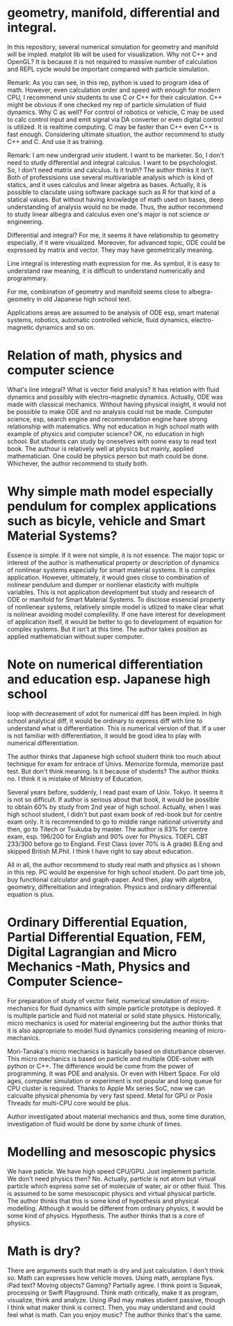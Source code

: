 # geometry, manifold, differential and integral.

In this repository, several numerical simulation for geometry and manifold will be impled. matplot lib will be used for visualization. Why not C++ and OpenGL? It is because it is not required to massive number of calculation and REPL cycle would be important compared with particle simulation.

Remark:
As you can see, in this rep, python is used to program idea of math. However, even calculation order and speed with enough for modern CPU, I recommend univ students to use C or C++ for their calculation. C++ might be obvious if one checked my rep of particle simulation of fluid dynamics. Why C as well? For control of robotics or vehicle, C may be used to calc control input and emit signal via DA converter or even digital control is utilized. It is realtime computing. C may be faster than C++ even C++ is fast enough. Considering ultimate situation, the author recommend to study C++ and C. And use it as training.

Remark:
I am new undergrad univ student. I want to be marketer. So, I don't need to study differential and integral calculus. I want to be psychologist. So, I don't need matrix and calculus. Is it truth? The author thinks it isn't. Both of professisions use several multivariable analysis which is kind of statics, and it uses calculus and linear algebra as bases. Actually, it is possible to claculate using software package such as R for that kind of a statical values. But without having knowledge of math used on bases, deep understanding of analysis would no be made. Thus, the author recommend to study linear albegra and calculus even one's major is not science or engineering.

Differential and integral? For me, it seems it have relationship to geometry especially, if it were visualized. Moreover, for advanced topic, ODE could be expressed by matrix and vector. They may have geometrically meaning.

Line integral is interesting math expression for me. As symbol, it is easy to understand raw meaning, it is difficult to understand numerically and programmary.

For me, combination of geometry and manifold seems close to albegra-geometry in old Japanese high school text.

Applications areas are assumed to be analysis of ODE esp, smart material systems, robotics, automatic controlled vehicle, fluid dynamics, electro-magnetic dynamics and so on.

# Relation of math, physics and computer science

What's line integral? What is vector field analysis? It has relation with fluid dynamics and possibly with electro-magnetic dynamics. Actually, ODE was made with classical mechanics. Without having physical insight, it would not be possible to make ODE and no analysis could not be made. Computer science, esp, search engine and recommendation engine have strong relationship with matematics. Why not education in high school math with example of physics and computer science? OK, no education in high school. But students can study by oneselves with some easy to read text book. The authour is relatively well at physics but mainly, applied mathematician. One could be physics person but math could be done. Whichever, the author recommend to study both.

# Why simple math model especially pendulum for complex applications such as bicyle, vehicle and Smart Material Systems?

Essence is simple. If it were not simple, it is not essence. The major topic or interest of the author is mathematical property or description of dynamics of nonlinear systems especially for smart material systems. It is complex application. However, ultimately, it would goes close to combination of nolinear pendulum and dumper or nonlienar elasticity with multiple variables. This is not application development but study and research of ODE or manifold for Smart Material Systems. To disclose essencial property of nonlienear systems, relatively simple model is utlized to make clear what is nolinear avoiding model complexility. If one have interest for development of application itself, it would be better to go to development of equation for complex systems. But it isn't at this time. The author takes position as applied mathematician without super computer.

# Note on numerical differentiation and education esp. Japanese high school

loop with decreasement of xdot for numerical diff has been impled. In high school analytical diff, it would be ordinary to express diff with line to understand what is differentiation. This is numerical version of that. If a user is not familiar with differentiation, it would be good idea to play with numerical differentiation.

The author thinks that Japanese high school student think too much about technique for exam for entrace of Univs. Memorize formula, memorize past test. But don't think meaning. Is it because of students? The author thinks no. I think it is mistake of Ministry of Education.

Several years before, suddenly, I read past exam of Univ. Tokyo. It seems it is not so difficult. If author is serious about that book, it would be possible to obtain 60% by study from 2nd year of high school. Actually, when I was high school student, I didn't but past exam book of red-book but for centre exam only. It is recommended to go to middle range national university and then, go to Titech or Tsukuba by master. The author is 83% for centre exam, esp. 196/200 for English and 90% over for Physics. TOEFL CBT 233/300 before go to England. First Class (over 70% is A grade) B.Eng and skipped British M.Phil. I think I have right to say about education.

All in all, the author recommend to study real math and physics as I shown in this rep. PC would be expensive for high school student. Do part time job, buy functional calculator and graph-paper. And then, play with algebra, geometry, differeitiation and integration. Physics and ordinary differential equation is plus.

# Ordinary Differential Equation, Partial Differential Equation, FEM, Digital Lagrangian and Micro Mechanics -Math, Physics and Computer Science-

For preparation of study of vector field, numerical simulation of micro-mechanics for fluid dynamics with simple particle prototype is deployed. It is multiple particle and fluid not material or solid state physics. Historically, micro mechanics is used for material engineering but the author thinks that it is also appropriate to model fluid dynamics considering meaning of micro-mechanics. 

Mori-Tanaka's micro mechanics is basically based on disturbance observer. This micro mechanics is based on particle and multiple ODE-solver with python or C++. The difference would be come from the power of programming. It was PDE and analysis. Or even with Hibert Space. For old ages, computer simulation or experiment is not popular and long queue for CPU cluster is required. Thanks to Apple Mx series SoC, now we can calcualte physical phenomia by very fast speed. Metal for GPU or Posix Threads for multi-CPU core would be plus.

Author investigated about material mechanics and thus, some time duration, investigation of fluid would be done by some chunk of times.

# Modelling and mesoscopic physics

We have paticle. We have high speed CPU/GPU. Just implement particle. We don't need physics then? No. Actually, particle is not atom but virtual particle which express some set of molecule of water, air or other fluid. This is assumed to be some mesoscopic physics and virtual physical particle. The author thinks that this is some kind of hypothesis and physical modelling. Although it would be different from ordinary physics, it would be some kind of physics. Hypothesis. The author thinks that is a core of physics.

# Math is dry?

There are arguments such that math is dry and just calculation. I don't think so. Math can expresses how vehicle moves. Using math, aeroplane flys. iPad text? Moving objects? Gaming? Partially agree. I think point is Squeak, processing or Swift Playground. Think math critically, make it as program, visualize, think and analyze. Using iPad may makes student passive, though I think what maker think is correct. Then, you may understand and could feel what is math. Can you enjoy music? The author thinks that's the same.